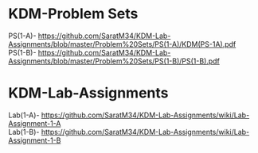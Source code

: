# KDM-Problem Sets

PS(1-A)- https://github.com/SaratM34/KDM-Lab-Assignments/blob/master/Problem%20Sets/PS(1-A)/KDM(PS-1A).pdf <br />
PS(1-B)- https://github.com/SaratM34/KDM-Lab-Assignments/blob/master/Problem%20Sets/PS(1-B)/PS(1-B).pdf

# KDM-Lab-Assignments

Lab(1-A)- https://github.com/SaratM34/KDM-Lab-Assignments/wiki/Lab-Assignment-1-A <br />
Lab(1-B)- https://github.com/SaratM34/KDM-Lab-Assignments/wiki/Lab-Assignment-1-B
